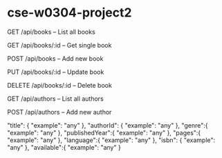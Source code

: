 # cse-w0304-project2

GET /api/books – List all books

GET /api/books/:id – Get single book

POST /api/books – Add new book

PUT /api/books/:id – Update book

DELETE /api/books/:id – Delete book

GET /api/authors – List all authors

POST /api/authors – Add new author


"title": {
                  "example": "any"
                },
                "authorId": {
                  "example": "any"
                },
                "genre":{
                  "example": "any"
                },
                "publishedYear":{
                  "example": "any"
                },
                "pages":{
                  "example": "any"
                },
                "language":{
                  "example": "any"
                },
                "isbn": {
                  "example": "any"
                },
                "available":{
                  "example": "any"
                }
                